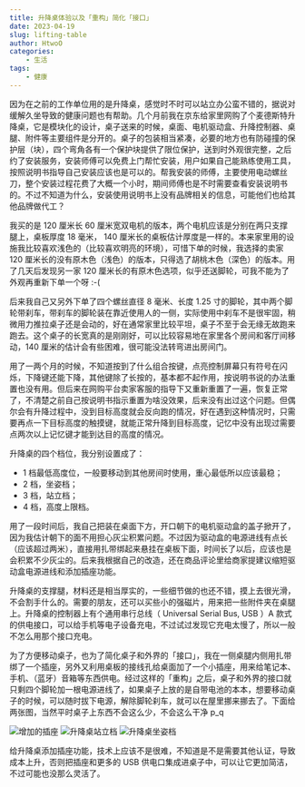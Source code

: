 ```yaml
---
title: 升降桌体验以及「重构」简化「接口」
date: 2023-04-19
slug: lifting-table
author: HtwoO
categories:
    - 生活
tags:
    - 健康
---
```


因为在之前的工作单位用的是升降桌，感觉时不时可以站立办公蛮不错的，据说对缓解久坐导致的健康问题也有帮助。几个月前我在京东给家里网购了个麦德斯特升降桌，它是模块化的设计，桌子送来的时候，桌面、电机驱动盒、升降控制器、桌腿、附件等主要组件是分开的。桌子的包装相当紧凑，必要的地方也有防碰撞的保护层（块），四个弯角各有一个保护块提供了限位保护，送到时外观很完整，之后约了安装服务，安装师傅可以免费上门帮忙安装，用户如果自己能熟练使用工具，按照说明书指导自己安装应该也是可以的。帮我安装的师傅，主要使用电动螺丝刀，整个安装过程花费了大概一个小时，期间师傅也是不时需要查看安装说明书的。不过不知道为什么，安装使用说明书上没有品牌相关的信息，可能他们也给其他品牌做代工？

我买的是 120 厘米长 60 厘米宽双电机的版本，两个电机应该是分别在两只支撑腿上，桌板厚度 18 毫米， 140 厘米长的桌板估计厚度是一样的。本来家里用的设施我比较喜欢浅色的（比较喜欢明亮的环境），可惜下单的时候，我选择的卖家 120 厘米长的没有原木色（浅色）的版本，只得选了胡桃木色（深色）的版本。用了几天后发现另一家 120 厘米长的有原木色选项，似乎还送脚轮，可我不能为了外观再重新下单一个呀 :-(

后来我自己又另外下单了四个螺丝直径 8 毫米、长度 1.25 寸的脚轮，其中两个脚轮带刹车，带刹车的脚轮装在靠近使用人的一侧，实际使用中刹车不是很牢固，稍微用力推拉桌子还是会动的，好在通常家里比较平坦，桌子不至于会无缘无故跑来跑去。这个桌子的长宽真的是刚刚好，可以比较容易地在家里各个房间和客厅间移动，140 厘米的估计会有些困难，很可能没法转弯进出房间门。

用了一两个月的时候，不知道按到了什么组合按键，点亮控制屏幕只有符号在闪烁，下降键还能下降，其他键除了长按的，基本都不起作用，按说明书说的办法重置也没有用。但后来在网购平台卖家客服的指导下又重新重置了一遍，恢复正常了，不清楚之前自己按说明书指示重置为啥没效果，后来没有出过这个问题。但偶尔会有升降过程中，没到目标高度就会反向跑的情况，好在遇到这种情况时，只需要再点一下目标高度的触摸键，就能正常升降到目标高度，记忆中没有出现过需要点两次以上记忆键才能到达目的高度的情况。

升降桌的四个档位，我分别设置成了：
 - 1 档最低高度位，一般要移动到其他房间时使用，重心最低所以应该最稳；
 - 2 档，坐姿档；
 - 3 档，站立档；
 - 4 档，高度上限档。

用了一段时间后，我自己把装在桌面下方，开口朝下的电机驱动盒的盖子掀开了，因为我估计朝下的面不用担心灰尘积累问题。不过因为驱动盒的电源进线有点长（应该超过两米），直接用扎带绑起来悬挂在桌板下面，时间长了以后，应该也是会积累不少灰尘的。后来我根据自己的改造，还在商品评论里给商家提建议缩短驱动盒电源进线和添加插座功能。

升降桌的支撑腿，材料还是相当厚实的，一些细节做的也还不错，摸上去很光滑，不会割手什么的。需要的朋友，还可以买些小的强磁片，用来把一些附件夹在桌腿上。升降桌的控制器上有个通用串行总线（ Universal Serial Bus, USB ）A 款式的供电接口，可以给手机等电子设备充电，不过试过发现它充电太慢了，所以一般不怎么用那个接口充电。

为了方便移动桌子，也为了简化桌子和外界的「接口」，我在一侧桌腿内侧用扎带绑了一个插座，另外又利用桌板的接线孔给桌面加了一个小插座，用来给笔记本、手机、（蓝牙）音箱等东西供电。经过这样的「重构」之后，桌子和外界的接口就只剩四个脚轮加一根电源进线了，如果桌子上放的是自带电池的本本，想要移动桌子的时候，可以随时拔下电源，解除脚轮刹车，就可以在屋里挪来挪去了。下面给两张图，当然平时桌子上东西不会这么少，不会这么干净 p_q

![增加的插座](/media/lifting.table.power.socket.webp) ![升降桌站立档](/media/lifting.table.1.webp)
![升降桌坐姿档](/media/lifting.table.0.webp)

给升降桌添加插座功能，技术上应该不是很难，不知道是不是需要其他认证，导致成本上升，否则把插座和更多的 USB 供电口集成进桌子中，可以让它更加简洁，不过可能也没那么灵活了。